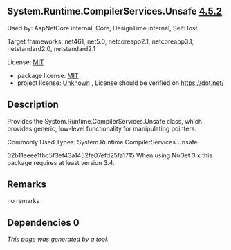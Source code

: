 System.Runtime.CompilerServices.Unsafe [4.5.2](https://www.nuget.org/packages/System.Runtime.CompilerServices.Unsafe/4.5.2)
--------------------

Used by: AspNetCore internal, Core, DesignTime internal, SelfHost

Target frameworks: net461, net5.0, netcoreapp2.1, netcoreapp3.1, netstandard2.0, netstandard2.1

License: [MIT](../../../../licenses/mit) 

- package license: [MIT](https://github.com/dotnet/corefx/blob/master/LICENSE.TXT) 
- project license: [Unknown](https://dot.net/) , License should be verified on https://dot.net/

Description
-----------
Provides the System.Runtime.CompilerServices.Unsafe class, which provides generic, low-level functionality for manipulating pointers.

Commonly Used Types:
System.Runtime.CompilerServices.Unsafe
 
02b11eeee1fbc5f3ef43a1452fe07efd25fa1715 
When using NuGet 3.x this package requires at least version 3.4.

Remarks
-----------
no remarks


Dependencies 0
-----------


*This page was generated by a tool.*